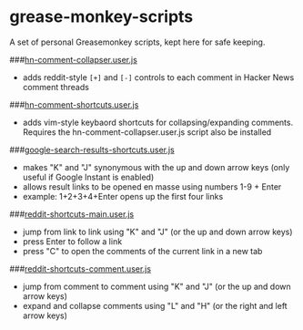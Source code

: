 grease-monkey-scripts
=====================

A set of personal Greasemonkey scripts, kept here for safe keeping.

###[hn-comment-collapser.user.js](hn-comment-collapser.user.js)

- adds reddit-style `[+]` and `[-]` controls to each comment in Hacker News comment threads

###[hn-comment-shortcuts.user.js](hn-comment-shortcuts.user.js)

- adds vim-style keybaord shortcuts for collapsing/expanding comments.  Requires the hn-comment-collapser.user.js script also be installed

###[google-search-results-shortcuts.user.js](google-search-results-shortcuts.user.js)

- makes "K" and "J" synonymous with the up and down arrow keys (only useful if Google Instant is enabled)
- allows result links to be opened en masse using numbers 1-9 + Enter
 - example: 1+2+3+4+Enter opens up the first four links

###[reddit-shortcuts-main.user.js](reddit-shortcuts-main.user.js)

- jump from link to link using "K" and "J" (or the up and down arrow keys)
- press Enter to follow a link
- press "C" to open the comments of the current link in a new tab


###[reddit-shortcuts-comment.user.js](reddit-shortcuts-comment.user.js)

- jump from comment to comment using "K" and "J" (or the up and down arrow keys)
- expand and collapse comments using "L" and "H" (or the right and left arrow keys)
 
